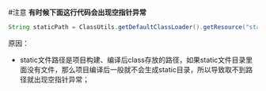 #注意
**有时候下面这行代码会出现空指针异常**
```java
String staticPath = ClassUtils.getDefaultClassLoader().getResource("static").getPath();
```
原因：
* static文件路径是项目构建、编译后class存放的路径，如果static文件目录里面没有文件，那么项目编译后一般就不会生成static目录，所以导致取不到路径就出现空指针异常；